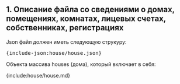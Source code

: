 ## <a id="#houses"></a> 1. Описание файла со сведениями о домах, помещениях, комнатах, лицевых счетах, собственниках, регистрациях

Json файл должен иметь следующую струкуру:
<pre>
{include-json:house/house.json}
</pre>
Объекта массива houses (дома), который включает в себя:

{include:house/house.md}